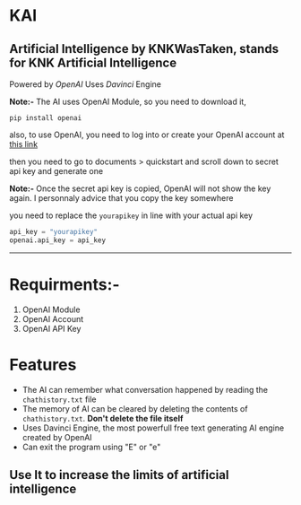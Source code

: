 # KAI
Artificial Intelligence by KNKWasTaken, stands for KNK Artificial Intelligence
---

Powered by _OpenAI_
Uses _Davinci_ Engine

**Note:-**  The AI uses OpenAI Module, so you need to download it,

```
pip install openai
```

also, to use OpenAI, you need to log into or create your OpenAI account at [this link](https://platform.openai.com)

then you need to go to documents > quickstart and scroll down to secret api key and generate one

**Note:-**   Once the secret api key is copied, OpenAI will not show the key again. I personnaly advice that you copy the key somewhere

you need to replace the `yourapikey` in line  with your actual api key

```py
api_key = "yourapikey"
openai.api_key = api_key
```

---
# Requirments:-
1. OpenAI Module
2. OpenAI Account
3. OpenAI API Key

# Features
- The AI can remember what conversation happened by reading the `chathistory.txt` file
- The memory of AI can be cleared by deleting the contents of `chathistory.txt`. **Don't delete the file itself**
- Uses Davinci Engine, the most powerfull free text generating AI engine created by OpenAI
- Can exit the program using "E" or "e"

## Use It to increase the limits of artificial intelligence
